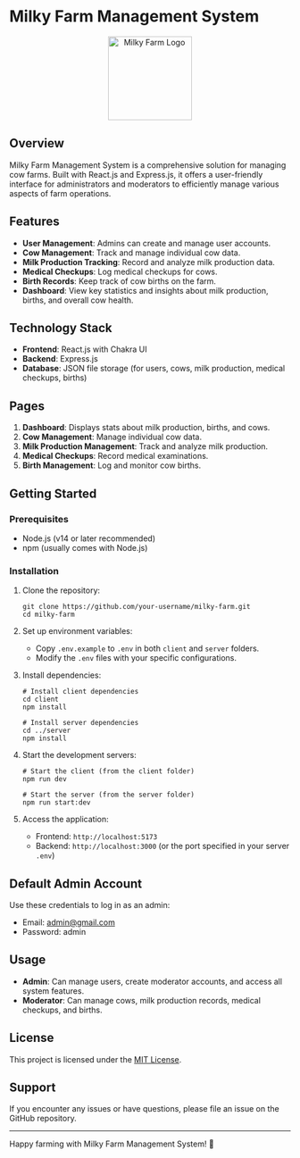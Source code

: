 # Milky Farm Management System

<p align="center">
  <img src="https://res.cloudinary.com/private-school/image/upload/v1725173490/milky-farm/milky-farm.png" alt="Milky Farm Logo" width='150'>
</p>

## Overview

Milky Farm Management System is a comprehensive solution for managing cow farms. Built with React.js and Express.js, it offers a user-friendly interface for administrators and moderators to efficiently manage various aspects of farm operations.

## Features

- **User Management**: Admins can create and manage user accounts.
- **Cow Management**: Track and manage individual cow data.
- **Milk Production Tracking**: Record and analyze milk production data.
- **Medical Checkups**: Log medical checkups for cows.
- **Birth Records**: Keep track of cow births on the farm.
- **Dashboard**: View key statistics and insights about milk production, births, and overall cow health.

## Technology Stack

- **Frontend**: React.js with Chakra UI
- **Backend**: Express.js
- **Database**: JSON file storage (for users, cows, milk production, medical checkups, births)

## Pages

1. **Dashboard**: Displays stats about milk production, births, and cows.
2. **Cow Management**: Manage individual cow data.
3. **Milk Production Management**: Track and analyze milk production.
4. **Medical Checkups**: Record medical examinations.
5. **Birth Management**: Log and monitor cow births.

## Getting Started

### Prerequisites

- Node.js (v14 or later recommended)
- npm (usually comes with Node.js)

### Installation

1. Clone the repository:
   ```
   git clone https://github.com/your-username/milky-farm.git
   cd milky-farm
   ```

2. Set up environment variables:
   - Copy `.env.example` to `.env` in both `client` and `server` folders.
   - Modify the `.env` files with your specific configurations.

3. Install dependencies:
   ```
   # Install client dependencies
   cd client
   npm install

   # Install server dependencies
   cd ../server
   npm install
   ```

4. Start the development servers:
   ```
   # Start the client (from the client folder)
   npm run dev

   # Start the server (from the server folder)
   npm run start:dev
   ```

5. Access the application:
   - Frontend: `http://localhost:5173`
   - Backend: `http://localhost:3000` (or the port specified in your server `.env`)

## Default Admin Account

Use these credentials to log in as an admin:
- Email: admin@gmail.com
- Password: admin

## Usage

- **Admin**: Can manage users, create moderator accounts, and access all system features.
- **Moderator**: Can manage cows, milk production records, medical checkups, and births.

## License

This project is licensed under the [MIT License](LICENSE).

## Support

If you encounter any issues or have questions, please file an issue on the GitHub repository.

---

Happy farming with Milky Farm Management System! 🥛